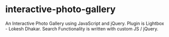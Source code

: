 # interactive-photo-gallery
An Interactive Photo Gallery using JavaScript and jQuery. 
Plugin is Lightbox - Lokesh Dhakar.
Search Functionality is written with custom JS / jQuery. 
